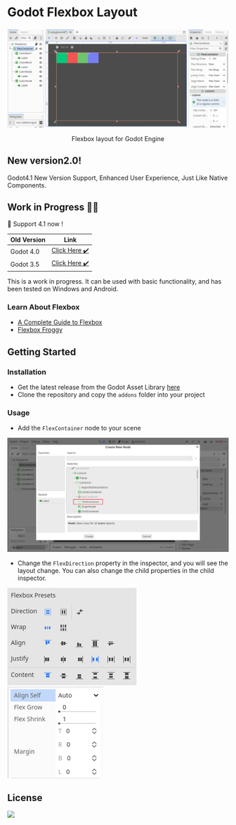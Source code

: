 # Godot Flexbox Layout

<p align="center">
    <img src="./docs/flex-container.gif" alt="flex-container-demo"/>
</p>

<p align="center">
    Flexbox layout for Godot Engine 
</p>

## New version2.0!
Godot4.1 New Version Support, Enhanced User Experience, Just Like Native Components.

## Work in Progress 🧑‍💻
🎉 Support 4.1 now !

|  Old Version 	| Link                                                               	|
|----------------	|--------------------------------------------------------------------	|
| Godot 4.0            	| [Click Here ✔️](https://github.com/citizenll/godot-flexbox/tree/4.0)  	|
| Godot 3.5            	| [Click Here ✔️](https://github.com/citizenll/godot-flexbox/tree/main) 	|

This is a work in progress. It can be used with basic functionality, and has been tested on Windows and Android.

### Learn About Flexbox
- [A Complete Guide to Flexbox](https://css-tricks.com/snippets/css/a-guide-to-flexbox/)
- [Flexbox Froggy](https://flexboxfroggy.com/)

## Getting Started
### Installation
- Get the latest release from the Godot Asset Library [here](https://godotengine.org/asset-library/asset/1811)
- Clone the repository and copy the `addons` folder into your project

### Usage
- Add the `FlexContainer` node to your scene
<p align="center">
    <img src="./docs/add-flex-container.png" alt="flex-container-demo"/>
</p>

- Change the `FlexDirection` property in the inspector, and you will see the layout change. You can also change the child properties in the child inspector.

![inspector](./docs/flex-container-property.png)![inspector](./docs/flex-child-property.png)


## License
![](https://img.shields.io/badge/license-MIT-green)
